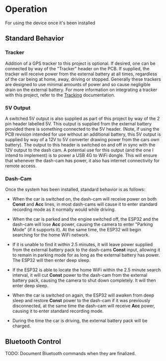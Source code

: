 # Operation
For using the device once it's been installed

## Standard Behavior
### Tracker
Addition of a GPS tracker to this project is optional. If desired, one can be connected by way of the "Tracker" header on the PCB. If supplied, the tracker will receive power from the external battery at all times, regardless of the car being at home, away, driving or stopped. Generally these trackers are designed to use minimal amounts of power and so cause negligible drain on the external battery. For more information on integrating a tracker with this project, refer to the [Tracking](TRACK) documentation.

### 5V Output
A switched 5V output is also supplied as part of this project by way of the 2 pin header labelled 5V. This output is supplied from the external battery provided there is something connected to the 5V header. (Note, if using the PCB revision intended for use without an additional battery, this 5V output is supplied by way of a 12V to 5V converter drawing power from the cars own battery). The output to this header is switched on and off in sync with the 12V output to the dash cam. A potential use for this output (and the one I intend to implement) is to power a USB 4G to WiFi dongle. This will ensure that whenever the dash-cam has power, it also has internet connectivity for remote access.

### Dash-Cam
Once the system has been installed, standard behavior is as follows:

* When the car is switched on, the dash-cam will receive power on both **Const** and **Acc** lines, in most dash-cams will cause it to enter standard recording mode as it normally would while driving.

* When the car is parked and the engine switched off, the ESP32 and the dash-cam will lose **Acc** power, causing the camera to enter "Parking Mode" (if it supports it). At the same time, the ESP32 will begin searching for the home WiFi network.

* If it is unable to find it within 2.5 minutes, it will leave power supplied from the external battery pack to the dash-cams **Const** input, allowing it to remain in parking mode for as long as the external battery has power. The ESP32 will then enter deep sleep.

* If the ESP32 is able to locate the home WiFi within the 2.5 minute search interval, it will cut **Const** power to the dash-cam from the external battery pack, causing the camera to shut down completely. It will then enter deep sleep.

* When the car is switched on again, the ESP32 will awaken from deep sleep and restore **Const** power to the dash-cam if it was previously disconnected, at the same time the dash-cam will receive **Acc** power, causing it to enter standard recording mode.

* During the time the car is driving, the external battery pack will be charged.

## Bluetooth Control
TODO: Document Bluetooth commands when they are finalized.
